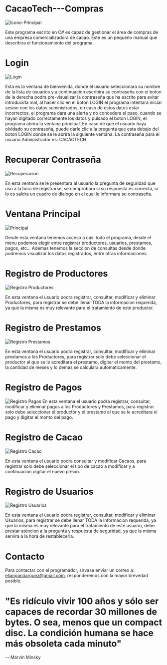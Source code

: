# CacaoTech---Compras
![Icono-Principal](https://user-images.githubusercontent.com/54606147/69497712-7354de80-0eb6-11ea-9718-a6900a5de806.PNG)

Este programa escrito en C# es capaz de gestionar el área de compras de una empresa comercializadora de cacao. Este es un pequeño manual
que describira el funcionamiento del programa.



# Login
![Login](https://user-images.githubusercontent.com/54606147/69497723-8e275300-0eb6-11ea-8c9b-131584cbda8c.PNG)

Esta es la ventana de bienvenida, donde el usuario seleccionara su nombre de la lista de usuarios y a continuacion escribira su contraseña
con el boton de la derecha podra pre-visualizar la contraseña que ha escrito para evitar introducirla mal, al hacer clic en el boton LOGIN
el programa intentara iniciar sesion con los datos suministrados, en caso de estos datos estar incorrectos, el programa dara una alerta y
no concedera el paso, cuando se hayan digitado correctamente los datos y pulsado el boton LOGIN, el programa abrira la ventana principal.
En caso de que el usuario haya olvidado su contraseña, puede darle clic a la pregunta que esta debajo del boton LOGIN donde se le abrira 
la siguiente ventana.
La contraseña para el usuario Administrador es: CACAOTECH.


# Recuperar Contraseña
![Recuperacion](https://user-images.githubusercontent.com/54606147/69497847-be232600-0eb7-11ea-9e12-ffab33ee884b.PNG)

En esta ventana se le presentara al usuario la pregunta de seguridad que uso a la hora de registrarse, se comprobara si su respuesta es 
correcta, si lo es saldra un cuadro de dialogo en el cual le informara su contraseña.



# Ventana Principal
![Principal](https://user-images.githubusercontent.com/54606147/69497863-e6128980-0eb7-11ea-9409-61db913f7747.PNG)

Desde esta ventana tenemos acceso a casi todo el programa, desde el menu podemos elegir entre registrar productores, usuarios, prestamos, pagos, etc... Ademas tenemos la seccion de consultas desde donde podremos visualizar los datos registrados, entre otras informaciones.



# Registro de Productores
![Registro Productores](https://user-images.githubusercontent.com/54606147/69497760-dc3c5680-0eb6-11ea-9b78-72a1d7c6d222.PNG)

En esta ventana el usuario podra registrar, consultar, modificar y eliminar Productores, para registrar se debe llenar TODA la informacion requerida, ya que la misma es muy relevante para el tratamiento de este productor.



# Registro de Prestamos
![Registro Prestamos](https://user-images.githubusercontent.com/54606147/69497540-9088ad80-0eb4-11ea-9f30-20588f2a01f0.PNG)

En esta ventana el usuario podra registrar, consultar, modificar y eliminar prestamos a los Productores, para registrar solo debe seleccionar el productor al que se le acreditara el prestamo, digitar el monto del prestamo, la cantidad de meses y lo demas se calculara automaticamente.



# Registro de Pagos
![Registro Pagos](https://user-images.githubusercontent.com/54606147/69497780-faa25200-0eb6-11ea-95d6-679df505ec76.PNG)
En esta ventana el usuario podra registrar, consultar, modificar y eliminar pagos a los Productores y Prestamos, para registrar solo debe seleccionar el productor y el prestamo al que se le acreditara el pago y digitar el monto del pago.


# Registro de Cacao
![Registro Cacao](https://user-images.githubusercontent.com/54606147/69497774-ee1df980-0eb6-11ea-97ca-1c44abd9dcd1.PNG)

En esta ventana el usuario podra consultar y modificar Cacaos, para registrar solo debe seleccionar el tipo de cacao a modificar y a continuacion digitar el nuevo precio.



# Registro de Usuarios
![Registro Usuarios](https://user-images.githubusercontent.com/54606147/69497970-0ee74e80-0eb9-11ea-900d-a3ca6a53a873.PNG)

En esta ventana el usuario podra registrar, consultar, modificar y eliminar Usuarios, para registrar se debe llenar TODA la informacion requerida, ya que la misma es muy relevante para el tratamiento de este usuario, debe prestar atencion a la pregunta y respuesta de seguridad, ya que la misma servira a la hora de restablecerla.



# Contacto
Para contactar con el programador, sirvase enviar un correo a: eliangarciarguez@gmail.com, responderemos con la mayor brevedad posible.

# "Es ridículo vivir 100 años y sólo ser capaces de recordar 30 millones de bytes. O sea, menos que un compact disc. La condición humana se hace más obsoleta cada minuto"
-- Marvin Minsky
